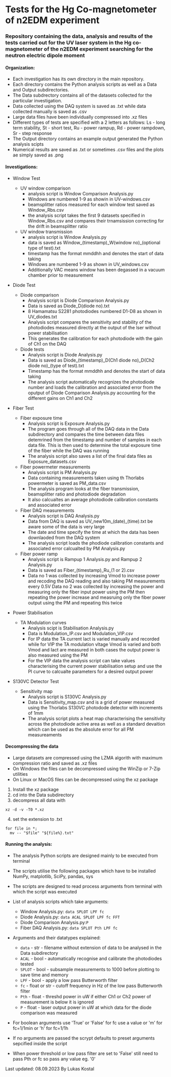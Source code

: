 # Tests for the Hg Co-magnetometer of n2EDM experiment
### Repository containing the data, analysis and results of the tests carried out for the UV laser system in the Hg co-magnetometer of the n2EDM experiment searching for the neutron electric dipole moment

#### Organization:
- Each investigation has its own directory in the main repository.
- Each directory contains the Python analysis scripts as well as a Data and Output subdirectories.
- The Data subdrectory contains all of the datasets collected for the particular investigation.
- Data collected using the DAQ system is saved as .txt while data collected manually is saved as .csv
- Large data files have been individually compressed into .xz files
- Different types of tests are specified with a 2 letters as follows:
  Ls - long term stability, St - short test, Ru - power rampup, Rd - power rampdown, Sr - step response
- The Output directory contains an example output generated the Python analysis scipts
- Numerical results are saved as .txt or sometimes .csv files and the plots ae simply saved as .png

#### Investigations:
- Window Test
  - UV window comparison
    - analysis script is Window Comparison Analysis.py
    - Windows are numbered 1-9 as showin in UV-windows.csv
    - beamsplitter ratios measured for each window test saved as Window_Rbs.csv
    - the analysis script takes the first 9 datasets specified in Window_Rbs.csv and compares their
      trnamsission correcting for the drift in beamsplitter ratio
  - UV window transmission
    - analysis script is Window Analysis.py
    - data is saved as Window\_(timestamp)\_W(window no)\_(optional type of test).txt
    - timestamp has the format mmddhh and denotes the start of data taking
    - Windows are numbered 1-9 as shown in UV_windows.csv
    - Additionally VAC means window has been degassed in a vacuum chamber prior to measurement

- Diode Test
  - Diode comparison
    - Analysis script is Diode Comparison Analysis.py
    - Data is saved as Diode\_D(diode no).txt
    - 8 Hamamatsu S2281 photodiodes numbered D1-D8 as shown in UV\_diodes.txt
    - Analysis script compares the sensitivity and stability of the photodiodes measured directly at the output of the
      lser without power stabilisation
    - This generates the calibration for each photodiode with the gain of Ch1 on the DAQ
  - Diode tests
    - Analysis script is Diode Analysis.py
    - Data is saved as Diode\_(timestamp)\_D(Ch1 diode no)\_D(Ch2 diode no)\_(type of test).txt
    - Timestamp has the format mmddhh and denotes the start of data taking
    - The analysis script automatically recognizes the photodiode number and loads the calibration and associated error
          from the oputput of Diode Comparison Analysis.py accounting for the different gains on Ch1 and Ch2

- Fiber Test
  - Fiber exposure time
    - Analysis script is Exposure Analysis.py
    - The program goes through all of the DAQ data in the Data subdirectory and compares the time between data files
      detemrined from the timestamp and number of samples in each data file. This is then used to determine the total
      exposure time of the fiber while the DAQ was running
    - The analysis script also saves a list of the final data files as Exposure\_datasets.csv
  - Fiber powermeter measurements
    - Analysis script is PM Analysis.py
    - Data containing measurements taken using th Thorlabs powermeter is saved as PM\_data.csv
    - The analysis program looks at the fiber transmission, beamsplitter ratio and photodiode degradation
    - It also calcualtes an average photodiode calibration constants and associated error
  - Fiber DAQ measurements
    - Analysis script is DAQ Analysis.py
    - Data from DAQ is saved as UV\_new10m\_(date)\_(time).txt be aware some of the data is very large
    - The date and time specify the time at which the data has been downlaoded from the DAQ system
    - The analysis script loads the phodiode calibration constants and associated error calcualted by PM Analysis.py
  - Fiber power ramp
    - Analysis script is Rampup 1 Analysis.py and Rampup 2 Analysis.py
    - Data is saved as Fiber\_(timestamp)\_Ru\_(1 or 2).csv
    - Data no 1 was collected by increasing Vmod to increase power and recoding the DAQ reading and also taking PM measurements
      every 0.5V
      Data no 2 was collected by increasing the power and measuring only the fiber input power using the PM then repeating the
      power increase and measruing only the fiber power output using the PM and repeating this twice  

- Power Stabilisation
  - TA Modulation curves
    - Analysis scipt is Stabilisation Analysis.py
    - Data is Modulation\_IP.csv and Modulation\_VIP.csv
    - For IP data the TA current Iact is varied manually and recorded while for VIP the TA modulation vltage Vmod is varied
      and both Vmod and Iact are measured in both cases the output power is also measured using the PM
    - For the VIP data the analysis script can take values characterising the current power stabilisation setup and use the PI curve
      to calcualte parameters for a desired output power

- S130VC Detector Test
  - Sensitivity map
    - Analysis script is S130VC Analysis.py
    - Data is Sensitivity\_map.csv and is a grid of power measured using the Thorlabs S130VC photodode detector with increments of 1mm
    - The analysis script plots a heat map characterising the sensitivity across the photodiode active area as well as a standard devaition
      which can be used as the absolute error for all PM measureaments

#### Decompressing the data
- Large datasets are compressed using the LZMA algorith with maximum compression ratio and saved as .xz files
- On Windows the files can be decompressed using the WinZip or 7-Zip utilities
- On Linux or MacOS files can be decompressed using the xz package
1. Install the xz package
2. cd into the Data subdirectory
3. decompress all data with
```console
xz -d -v -T0 *.xz
```
4. set the extension to .txt
```console
for file in *;
  mv -- "$file" "${file%}.txt"
```

#### Running the analysis:
- The analysis Python scripts are designed mainly to be executed from terminal
- The scripts utilise the following packages which have to be installed
  NumPy, matplotlib, SciPy, pandas, sys
- The scripts are designed to read process arguments from terminal with which the script was executed

- List of analysis scripts which take arguments:
  - Window Analysis.py: `data SPLOT LPF fc`
  - Diode Analysis.py: `data ACAL SPLOT LPF fc FFT`
  - Diode Comparison Analysis.py:`P`
  - Fiber DAQ Analysis.py: `data SPLOT Pth LPF fc`
 
- Arguments and their datatypes explained:
  - `data` - str - filename without extension of data to be analysed in the Data subdirectory
  - `ACAL` - bool - automatically recognise and calibrate the photodiodes tested
  - `SPLOT` - bool - subsample measurements to 1000 before plotting to save time and memory
  - `LPF` - bool - apply a low pass Butterworth filter
  - `fc` - float or str - cutoff frequency in Hz of the low pass Butterworth filter
  - `Pth` - float - threshd power in uW if either Ch1 or Ch2 power of measurement is below it is ignored
  - `P` - float - laser output power in uW at which data for the diode comparison was measured
    
- For boolean arguments use 'True' or 'False' for fc use a value or 'm' for fc=1/1min or 'h' for fc=1/1h
- If no arguments are passed the scrypt defaults to preset arguments sepcified inside the script
- When power threshold or low pass filter are set to 'False' still need to pass Pth or fc so pass any value eg. '0'

Last updated: 08.09.2023
By Lukas Kostal
